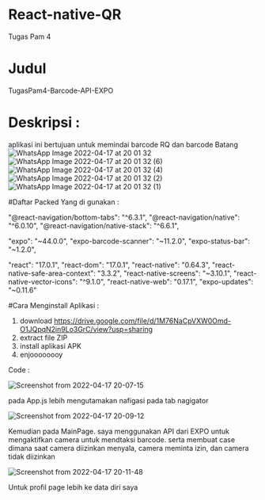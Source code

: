 # React-native-QR
Tugas Pam 4

# Judul
TugasPam4-Barcode-API-EXPO

# Deskripsi : 
aplikasi ini bertujuan untuk memindai barcode RQ dan barcode Batang
![WhatsApp Image 2022-04-17 at 20 01 32](https://user-images.githubusercontent.com/83520627/163715544-bdc3aa31-0014-41b2-bcc9-7b735e84e7df.jpeg)
![WhatsApp Image 2022-04-17 at 20 01 32 (6)](https://user-images.githubusercontent.com/83520627/163715585-b6bc30f9-e505-40c7-af9b-e2106af4e026.jpeg)
![WhatsApp Image 2022-04-17 at 20 01 32 (4)](https://user-images.githubusercontent.com/83520627/163715595-77b0abf7-e5c7-4def-8511-f765603568ac.jpeg)
![WhatsApp Image 2022-04-17 at 20 01 32 (2)](https://user-images.githubusercontent.com/83520627/163715601-1af5c34d-e54b-47b0-9c50-c05dea4a868a.jpeg)
![WhatsApp Image 2022-04-17 at 20 01 32 (1)](https://user-images.githubusercontent.com/83520627/163715602-1cde607e-327d-4055-a8e0-b1e881c0762b.jpeg)


#Daftar Packed Yang di gunakan :

"@react-navigation/bottom-tabs": "^6.3.1",
"@react-navigation/native": "^6.0.10",
"@react-navigation/native-stack": "^6.6.1",

"expo": "~44.0.0",
"expo-barcode-scanner": "~11.2.0",
"expo-status-bar": "~1.2.0",

"react": "17.0.1",
"react-dom": "17.0.1",
"react-native": "0.64.3",
"react-native-safe-area-context": "3.3.2",
"react-native-screens": "~3.10.1",
"react-native-vector-icons": "^9.1.0",
"react-native-web": "0.17.1",
"expo-updates": "~0.11.6"

#Cara Menginstall Aplikasi :
1.  download https://drive.google.com/file/d/1M76NaCpVXW0Omd-O1JQpqN2in9Lo3GrC/view?usp=sharing
2.  extract file ZIP
3.  install aplikasi APK
4.  enjoooooooy

Code :


![Screenshot from 2022-04-17 20-07-15](https://user-images.githubusercontent.com/83520627/163715672-20cfe37a-0bfc-4df2-b5cf-806288eac5bb.png)

pada App.js lebih mengutamakan nafigasi pada tab nagigator

![Screenshot from 2022-04-17 20-09-12](https://user-images.githubusercontent.com/83520627/163715705-069894a5-69ad-4867-aa03-7d5b264ad5e6.png)

Kemudian pada MainPage. saya menggunakan API dari EXPO untuk mengaktifkan camera untuk mendtaksi barcode. serta membuat case dimana saat camera diizinkan menyala, camera meminta izin, dan camera tidak diizinkan

![Screenshot from 2022-04-17 20-11-48](https://user-images.githubusercontent.com/83520627/163715809-d58984e0-23ee-4b1c-949d-eb07d02dede3.png)

Untuk profil page lebih ke data diri saya
